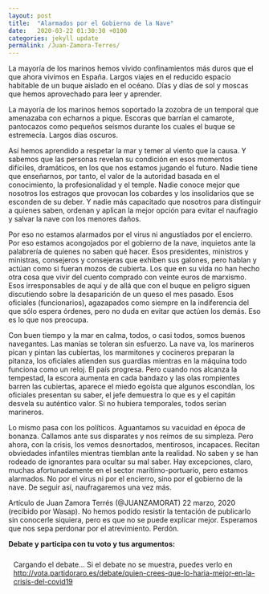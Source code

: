 ```yaml
---
layout: post
title:  "Alarmados por el Gobierno de la Nave"
date:   2020-03-22 01:30:30 +0100
categories: jekyll update
permalink: /Juan-Zamora-Terres/
---
```



La mayoría de los marinos hemos vivido confinamientos más duros que el que ahora vivimos en España. Largos viajes en el reducido espacio habitable de un buque aislado en el océano. Días y días de sol y moscas que hemos aprovechado para leer y aprender.

La mayoría de los marinos hemos soportado la zozobra de un temporal que amenazaba con echarnos a pique. Escoras que barrían el camarote, pantocazos como pequeños seísmos durante los cuales el buque se estremecía. Largos días oscuros.

Así hemos aprendido a respetar la mar y temer al viento que la causa. Y sabemos que las personas revelan su condición en esos momentos difíciles, dramáticos, en los que nos estamos jugando el futuro. Nadie tiene que enseñarnos, por tanto, el valor de la autoridad basada en el conocimiento, la profesionalidad y el temple. Nadie conoce mejor que nosotros los estragos que provocan los cobardes y los insolidarios que se esconden de su deber. Y nadie más capacitado que nosotros para distinguir a quienes saben, ordenan y aplican la mejor opción para evitar el naufragio y salvar la nave con los menores daños.

Por eso no estamos alarmados por el virus ni angustiados por el encierro. Por eso estamos acongojados por el gobierno de la nave, inquietos ante la palabrería de quienes no saben qué hacer. Esos presidentes, ministros y ministras, consejeros y consejeras que exhiben sus galones, pero hablan y actúan como si fueran mozos de cubierta. Los que en su vida no han hecho otra cosa que vivir del cuento comprado con veinte euros de marxismo. Esos irresponsables de aquí y de allá que con el buque en peligro siguen discutiendo sobre la desaparición de un queso el mes pasado. Esos oficiales (funcionarios), agazapados como siempre en la indiferencia del que sólo espera órdenes, pero no duda en evitar que actúen los demás. Eso es lo que nos preocupa.

Con buen tiempo y la mar en calma, todos, o casi todos, somos buenos navegantes. Las manías se toleran sin esfuerzo. La nave va, los marineros pican y pintan las cubiertas, los marmitones y cocineros preparan la pitanza, los oficiales atienden sus guardias mientras en la máquina todo funciona como un reloj. El país progresa. Pero cuando nos alcanza la tempestad, la escora aumenta en cada bandazo y las olas rompientes barren las cubiertas, aparece el miedo egoísta que algunos escondían, los oficiales presentan su saber, el jefe demuestra lo que es y el capitán desvela su auténtico valor. Si no hubiera temporales, todos serían marineros.

Lo mismo pasa con los políticos. Aguantamos su vacuidad en época de bonanza. Callamos ante sus disparates y nos reímos de su simpleza. Pero ahora, con la crisis, los vemos desnortados, mentirosos, incapaces. Recitan obviedades infantiles mientras tiemblan ante la realidad. No saben y se han rodeado de ignorantes para ocultar su mal saber. Hay excepciones, claro, muchas afortunadamente en el sector marítimo-portuario, pero estamos alarmados. No por el virus ni por el encierro, sino por el gobierno de la nave. De seguir así, naufragaremos una vez más.


Artículo de Juan Zamora Terrés (@JUANZAMORAT) 22 marzo, 2020 (recibido por Wasap). No hemos podido resistir la tentación de publicarlo sin conocerle siquiera, pero es que no se puede explicar mejor. Esperamos que nos sepa perdonar por el atrevimiento. Perdón.



<strong>Debate y participa con tu voto y tus argumentos:</strong><br />
<div id="QON-debate-5966201" class="qon-debate-widget" style="padding: 10px;">Cargando el debate... Si el debate no se muestra, puedes verlo en  <a href="http://vota.partidoraro.es/debate/quien-crees-que-lo-haria-mejor-en-la-crisis-del-covid19">http://vota.partidoraro.es/debate/quien-crees-que-lo-haria-mejor-en-la-crisis-del-covid19</a></div>
<script>(function() { var script = document.createElement('script');
script.async = true; script.src = 'http://vota.partidoraro.es/qonwidget.js';
var entry = document.getElementsByTagName('script')[0];
entry.parentNode.insertBefore(script, entry);
})();</script>
<script type="text/javascript" src='https://www.google.com/jsapi'></script>
<script type="text/javascript"> google.load('visualization', '1.0', {'packages':['corechart']}); </script>
